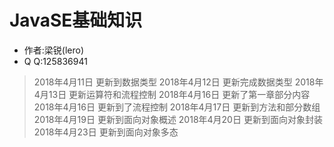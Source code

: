 # JavaSE基础知识

* 作者:梁锐(lero)
* Q  Q:125836941

> 2018年4月11日 更新到数据类型
> 2018年4月12日 更新完成数据类型
> 2018年4月13日 更新运算符和流程控制
> 2018年4月16日 更新了第一章部分内容
> 2018年4月16日 更新到了流程控制
> 2018年4月17日 更新到方法和部分数组
> 2018年4月19日 更新到面向对象概述
> 2018年4月20日 更新到面向对象封装
> 2018年4月23日 更新到面向对象多态